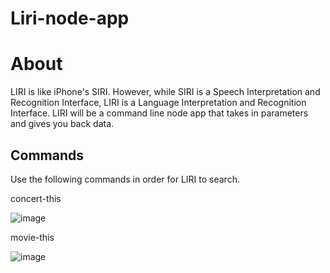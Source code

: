 # Liri-node-app
<h1>About</h1>

LIRI is like iPhone's SIRI. However, while SIRI is a Speech Interpretation and Recognition Interface, LIRI is a Language Interpretation and Recognition Interface. LIRI will be a command line node app that takes in parameters and gives you back data.

<h2> Commands </h2>

Use the following commands in order for LIRI to search.

concert-this

![image](https://user-images.githubusercontent.com/40649236/46906347-ba0c9280-cec7-11e8-9f76-2ee2f6685f9d.png)

movie-this

![image](https://user-images.githubusercontent.com/40649236/46906370-153e8500-cec8-11e8-8dbb-1d4269c415d2.png)

